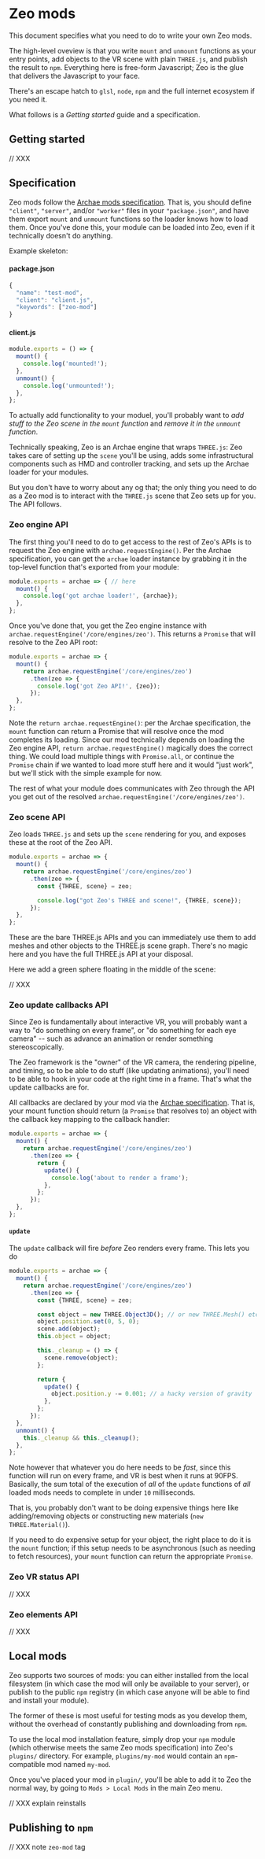 # Zeo mods

This document specifies what you need to do to write your own Zeo mods.

The high-level oveview is that you write `mount` and `unmount` functions as your entry points, add objects to the VR scene with plain `THREE.js`, and publish the result to `npm`. Everything here is free-form Javascript; Zeo is the glue that delivers the Javascript to your face.

There's an escape hatch to `glsl`, `node`, `npm` and the full internet ecosystem if you need it.

What follows is a _Getting started_ guide and a specification.

## Getting started

// XXX

## Specification

Zeo mods follow the [Archae mods specification](https://github.com/modulesio/archae). That is, you should define `"client"`, `"server"`, and/or `"worker"` files in your `"package.json"`, and have them export `mount` and `unmount` functions so the loader knows how to load them. Once you've done this, your module can be loaded into Zeo, even if it technically doesn't do anything.

Example skeleton:

#### package.json

```js
{
  "name": "test-mod",
  "client": "client.js",
  "keywords": ["zeo-mod"]
}
```

#### client.js

```js
module.exports = () => {
  mount() {
    console.log('mounted!');
  },
  unmount() {
    console.log('unmounted!');
  },
};
```

To actually add functionality to your moduel, you'll probably want to _add stuff to the Zeo scene in the `mount` function_ and _remove it in the `unmount` function_.

Technically speaking, Zeo is an Archae engine that wraps `THREE.js`: Zeo takes care of setting up the `scene` you'll be using, adds some infrastructural components such as HMD and controller tracking, and sets up the Archae loader for your modules.

But you don't have to worry about any og that; the only thing you need to do as a Zeo mod is to interact with the `THREE.js` scene that Zeo sets up for you. The API follows.

### Zeo engine API

The first thing you'll need to do to get access to the rest of Zeo's APIs is to request the Zeo engine with `archae.requestEngine()`. Per the Archae specification, you can get the `archae` loader instance by grabbing it in the top-level function that's exported from your module:

```js
module.exports = archae => { // here
  mount() {
    console.log('got archae loader!', {archae});
  },
};
```

Once you've done that, you get the Zeo engine instance with `archae.requestEngine('/core/engines/zeo')`. This returns a `Promise` that will resolve to the Zeo API root:

```js
module.exports = archae => {
  mount() {
    return archae.requestEngine('/core/engines/zeo')
      .then(zeo => {
        console.log('got Zeo API!', {zeo});
      });
  },
};
```

Note the `return archae.requestEngine()`: per the Archae specification, the `mount` function can return a Promise that will resolve once the mod completes its loading. Since our mod technically depends on loading the Zeo engine API, `return archae.requestEngine()` magically does the correct thing. We could load multiple things with `Promise.all`, or continue the `Promise` chain if we wanted to load more stuff here and it would "just work", but we'll stick with the simple example for now.

The rest of what your module does communicates with Zeo through the API you get out of the resolved `archae.requestEngine('/core/engines/zeo')`.

### Zeo scene API

Zeo loads `THREE.js` and sets up the `scene` rendering for you, and exposes these at the root of the Zeo API.

```js
module.exports = archae => {
  mount() {
    return archae.requestEngine('/core/engines/zeo')
      .then(zeo => {
        const {THREE, scene} = zeo;

        console.log("got Zeo's THREE and scene!", {THREE, scene});
      });
  },
};
```

These are the bare THREE.js APIs and you can immediately use them to add meshes and other objects to the THREE.js scene graph. There's no magic here and you have the full THREE.js API at your disposal.

Here we add a green sphere floating in the middle of the scene:

// XXX

### Zeo update callbacks API

Since Zeo is fundamentally about interactive VR, you will probably want a way to "do something on every frame", or "do something for each eye camera" -- such as advance an animation or render something stereoscopically.

The Zeo framework is the "owner" of the VR camera, the rendering pipeline, and timing, so to be able to do stuff (like updating animations), you'll need to be able to hook in your code at the right time in a frame. That's what the update callbacks are for.

All callbacks are declared by your mod via the [Archae specification](https://github.com/modulesio/archae). That is, your mount function should return (a `Promise` that resolves to) an object with the callback key mapping to the callback handler:

```js
module.exports = archae => {
  mount() {
    return archae.requestEngine('/core/engines/zeo')
      .then(zeo => {
        return {
          update() {
            console.log('about to render a frame');
          },
        };
      });
  },
};
```

#### `update`

The `update` callback will fire _before_ Zeo renders every frame. This lets you do

```js
module.exports = archae => {
  mount() {
    return archae.requestEngine('/core/engines/zeo')
      .then(zeo => {
        const {THREE, scene} = zeo;

        const object = new THREE.Object3D(); // or new THREE.Mesh() etc.
        object.position.set(0, 5, 0);
        scene.add(object);
        this.object = object;

        this._cleanup = () => {
          scene.remove(object);
        };

        return {
          update() {
            object.position.y -= 0.001; // a hacky version of gravity
          },
        };
      });
  },
  unmount() {
    this._cleanup && this._cleanup();
  },
};
```

Note however that whatever you do here needs to be _fast_, since this function will run on every frame, and VR is best when it runs at 90FPS. Basically, the sum total of the execution of _all_ of the `update` functions of _all_ loaded mods needs to complete in under `10` milliseconds.

That is, you probably don't want to be doing expensive things here like adding/removing objects or constructing new materials (`new THREE.Material()`).

If you need to do expensive setup for your object, the right place to do it is the `mount` function; if this setup needs to be asynchronous (such as needing to fetch resources), your `mount` function can return the appropriate `Promise`.

### Zeo VR status API

// XXX

### Zeo elements API

// XXX

## Local mods

Zeo supports two sources of mods: you can either installed from the local filesystem (in which case the mod will only be available to your server), or publish to the public `npm` registry (in which case anyone will be able to find and install your module).

The former of these is most useful for testing mods as you develop them, without the overhead of constantly publishing and downloading from `npm`.

To use the local mod installation feature, simply drop your `npm` module (which otherwise meets the same Zeo mods specification) into Zeo's `plugins/` directory. For example, `plugins/my-mod` would contain an `npm`-compatible mod named `my-mod`.

Once you've placed your mod in `plugin/`, you'll be able to add it to Zeo the normal way,  by going to `Mods > Local Mods` in the main Zeo menu.

// XXX explain reinstalls

## Publishing to `npm`

// XXX note `zeo-mod` tag
